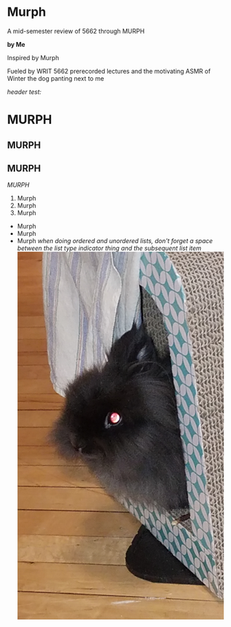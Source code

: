 # Murph
A mid-semester review of 5662 through MURPH

**by Me**

Inspired by Murph

Fueled by WRIT 5662 prerecorded lectures and the motivating ASMR of Winter the dog panting next to me

*header test:*

MURPH
=====
MURPH
-----
MURPH
-----
*MURPH*
1. Murph
2. Murph
3. Murph
* Murph
* Murph
* Murph
*when doing ordered and unordered lists, don't forget a space between the list type indicator thing and the subsequent list item*
![picture of MURPH, a fluffy black rabbit in profile peeking his head out of a hollow corrugated cardboard cube. His eye is reflecting a glowing red color from the camera flash. He looks up to no good.](murph.jpg)
